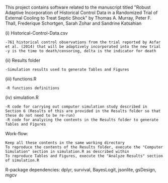 This project contains software related to the manuscript titled "Robust Adaptive Incorporation of Historical Control Data in a Randomized Trial of External Cooling to Treat Septic Shock" by Thomas A. Murray, Peter F. Thall, Frederique Schortgen, Sarah Zohar and Sandrine Katsahian

(i) Historical-Control-Data.csv 

	-761 historical control observations from the trial reported by Asfar et al. (2014) that will be adaptively incorporated into the new trial
	-y is the time to death/censoring, delta is the indicator for death

(ii) Results folder

	-Simulation results used to generate Tables and Figures

(iii) functions.R 

	-R functions definitions

(iv) simulation.R

	-R code for carrying out computer simulation study described in Section 6 (Results of this are provided in the Results folder so that these do not need to be re-run)
	-R code for analyzing the contents in the Results folder to generate Tables and Figures

Work-flow: 

	Keep all these contents in the same working directory 
	To reproduce the contents of the Results folder, execute the "Computer Simulation" section in simulation.R as described within
	To reproduce Tables and Figures, execute the "Analyze Results" section of simulation.R

R-package dependencies:
dplyr, survival, BayesLogit, jsonlite, gsDesign, mgcv
